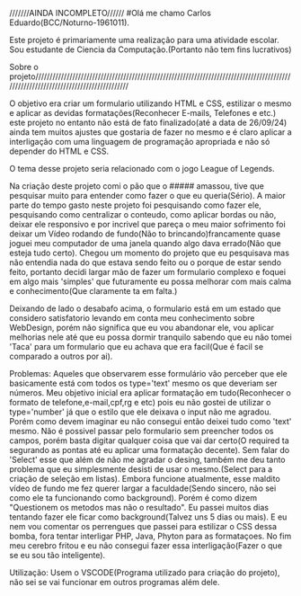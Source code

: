 ///////AINDA INCOMPLETO//////
#Olá me chamo Carlos Eduardo(BCC/Noturno-1961011).

Este projeto é primariamente uma realização para uma atividade escolar. Sou estudante de Ciencia da Computação.(Portanto não tem fins lucrativos)

Sobre o projeto////////////////////////////////////////////////////////////////////////////////////////////////////////////////////////////////////

O objetivo era criar um formulario utilizando HTML e CSS, estilizar o mesmo e aplicar as devidas formatações(Reconhecer E-mails, Telefones e etc.)
este projeto no entanto não está de fato finalizado(até a data de 26/09/24) ainda tem muitos ajustes que gostaria de fazer no mesmo e é claro aplicar
a interligação com uma linguagem de programação apropriada e não só depender do HTML e CSS.

O tema desse projeto seria relacionado com o jogo League of Legends.

Na criação deste projeto comi o pão que o ##### amassou, tive que pesquisar muito para entender como fazer o que eu queria(Sério). A maior parte do
tempo gasto neste projeto foi pesquisando como fazer ele, pesquisando como centralizar o conteudo, como aplicar bordas ou não, deixar ele responsivo
e por incrivel que pareça o meu maior sofrimento foi deixar um Vídeo rodando de fundo(Não to brincando)francamente quase joguei meu computador de uma
janela quando algo dava errado(Não que esteja tudo certo). Chegou um momento do projeto que eu pesquisava mas não entendia nada do que estava sendo feito
ou o porque de estar sendo feito, portanto decidi largar mão de fazer um formulario complexo e foquei em algo mais 'simples' que futuramente eu possa
melhorar com mais calma e conhecimento(Que claramente ta em falta.)

 Deixando de lado o desabafo acima, o formulario está em um estado que considero satisfatorio levando em conta meu conhecimento sobre WebDesign, porém
 não significa que eu vou abandonar ele, vou aplicar melhorias nele até que eu possa dormir tranquilo sabendo que eu não tomei 'Taca' para um formulario
 que eu achava que era facil(Que é facil se comparado a outros por ai).

 Problemas: Aqueles que observarem esse formulário vão perceber que ele basicamente está com todos os type='text' mesmo os que deveriam ser números. Meu
 objetivo inicial era aplicar formatação em tudo(Reconhecer o formato de telefone,e-mail,cpf,rg e etc) pois eu não gostei de utilizar o type='number' já
 que o estilo que ele deixava o input não me agradou. Porém como devem imaginar eu não consegui então deixei tudo como 'text' mesmo.
 Não é possivel passar pelo formulario sem preencher todos os campos, porém basta digitar qualquer coisa que vai dar certo(O required ta segurando as 
 pontas até eu aplicar uma formatação decente).
 Sem falar do 'Select' esse que além de não me agradar o desing, também me deu tanto problema que eu simplesmente desisti de usar o mesmo.(Select para a
 criação de seleção em listas).
 Embora funcione atualmente, esse maldito vídeo de fundo me fez querer largar a faculdade(Sendo sincero, não sei como ele ta funcionando como background).
 Porém é como dizem "Questionem os metodos mas não o resultado". Eu passei muitos dias tentando fazer ele ficar como background(Talvez uns 5 dias ou mais).
 E eu nem vou comentar os perrengues que passei para estilizar o CSS dessa bomba, fora tentar interligar PHP, Java, Phyton para as formataçoes. No fim
 meu cerebro fritou e eu não consegui fazer essa interligação(Fazer o que se eu sou tão inteligente).

 Utilização: Usem o VSCODE(Programa utilizado para criação do projeto), não sei se vai funcionar em outros programas além dele.


